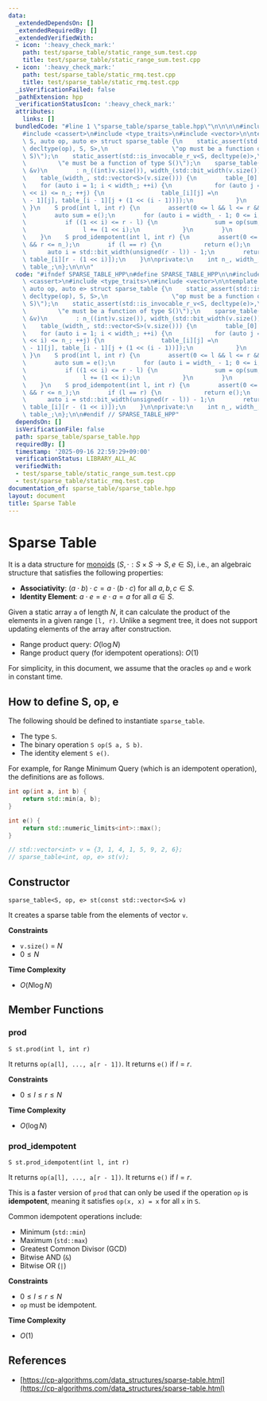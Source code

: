 ```yaml
---
data:
  _extendedDependsOn: []
  _extendedRequiredBy: []
  _extendedVerifiedWith:
  - icon: ':heavy_check_mark:'
    path: test/sparse_table/static_range_sum.test.cpp
    title: test/sparse_table/static_range_sum.test.cpp
  - icon: ':heavy_check_mark:'
    path: test/sparse_table/static_rmq.test.cpp
    title: test/sparse_table/static_rmq.test.cpp
  _isVerificationFailed: false
  _pathExtension: hpp
  _verificationStatusIcon: ':heavy_check_mark:'
  attributes:
    links: []
  bundledCode: "#line 1 \"sparse_table/sparse_table.hpp\"\n\n\n\n#include <bit>\n\
    #include <cassert>\n#include <type_traits>\n#include <vector>\n\ntemplate <typename\
    \ S, auto op, auto e> struct sparse_table {\n    static_assert(std::is_invocable_r_v<S,\
    \ decltype(op), S, S>,\n                  \"op must be a function of type S(S,\
    \ S)\");\n    static_assert(std::is_invocable_r_v<S, decltype(e)>,\n         \
    \         \"e must be a function of type S()\");\n    sparse_table(const std::vector<S>\
    \ &v)\n        : n_((int)v.size()), width_(std::bit_width(v.size())),\n      \
    \    table_(width_, std::vector<S>(v.size())) {\n        table_[0] = v;\n    \
    \    for (auto i = 1; i < width_; ++i) {\n            for (auto j = 0; j + (1\
    \ << i) <= n_; ++j) {\n                table_[i][j] =\n                    op(table_[i\
    \ - 1][j], table_[i - 1][j + (1 << (i - 1))]);\n            }\n        }\n   \
    \ }\n    S prod(int l, int r) {\n        assert(0 <= l && l <= r && r <= n_);\n\
    \        auto sum = e();\n        for (auto i = width_ - 1; 0 <= i; --i) {\n \
    \           if ((1 << i) <= r - l) {\n                sum = op(sum, table_[i][l]);\n\
    \                l += (1 << i);\n            }\n        }\n        return sum;\n\
    \    }\n    S prod_idempotent(int l, int r) {\n        assert(0 <= l && l <= r\
    \ && r <= n_);\n        if (l == r) {\n            return e();\n        }\n  \
    \      auto i = std::bit_width(unsigned(r - l)) - 1;\n        return op(table_[i][l],\
    \ table_[i][r - (1 << i)]);\n    }\n\nprivate:\n    int n_, width_;\n    std::vector<std::vector<S>>\
    \ table_;\n};\n\n\n"
  code: "#ifndef SPARSE_TABLE_HPP\n#define SPARSE_TABLE_HPP\n\n#include <bit>\n#include\
    \ <cassert>\n#include <type_traits>\n#include <vector>\n\ntemplate <typename S,\
    \ auto op, auto e> struct sparse_table {\n    static_assert(std::is_invocable_r_v<S,\
    \ decltype(op), S, S>,\n                  \"op must be a function of type S(S,\
    \ S)\");\n    static_assert(std::is_invocable_r_v<S, decltype(e)>,\n         \
    \         \"e must be a function of type S()\");\n    sparse_table(const std::vector<S>\
    \ &v)\n        : n_((int)v.size()), width_(std::bit_width(v.size())),\n      \
    \    table_(width_, std::vector<S>(v.size())) {\n        table_[0] = v;\n    \
    \    for (auto i = 1; i < width_; ++i) {\n            for (auto j = 0; j + (1\
    \ << i) <= n_; ++j) {\n                table_[i][j] =\n                    op(table_[i\
    \ - 1][j], table_[i - 1][j + (1 << (i - 1))]);\n            }\n        }\n   \
    \ }\n    S prod(int l, int r) {\n        assert(0 <= l && l <= r && r <= n_);\n\
    \        auto sum = e();\n        for (auto i = width_ - 1; 0 <= i; --i) {\n \
    \           if ((1 << i) <= r - l) {\n                sum = op(sum, table_[i][l]);\n\
    \                l += (1 << i);\n            }\n        }\n        return sum;\n\
    \    }\n    S prod_idempotent(int l, int r) {\n        assert(0 <= l && l <= r\
    \ && r <= n_);\n        if (l == r) {\n            return e();\n        }\n  \
    \      auto i = std::bit_width(unsigned(r - l)) - 1;\n        return op(table_[i][l],\
    \ table_[i][r - (1 << i)]);\n    }\n\nprivate:\n    int n_, width_;\n    std::vector<std::vector<S>>\
    \ table_;\n};\n\n#endif // SPARSE_TABLE_HPP"
  dependsOn: []
  isVerificationFile: false
  path: sparse_table/sparse_table.hpp
  requiredBy: []
  timestamp: '2025-09-16 22:59:29+09:00'
  verificationStatus: LIBRARY_ALL_AC
  verifiedWith:
  - test/sparse_table/static_range_sum.test.cpp
  - test/sparse_table/static_rmq.test.cpp
documentation_of: sparse_table/sparse_table.hpp
layout: document
title: Sparse Table
---
```


# Sparse Table

It is a data structure for [monoids](https://en.wikipedia.org/wiki/Monoid) $(S, \cdot: S \times S \to S, e \in S)$, i.e., an algebraic structure that satisfies the following properties:
- **Associativity**: $(a \cdot b) \cdot c = a \cdot (b \cdot c)$ for all $a, b, c \in S$.
- **Identity Element**: $a \cdot e = e \cdot a = a$ for all $a \in S$.

Given a static array `a` of length $N$, it can calculate the product of the elements in a given range `[l, r)`. Unlike a segment tree, it does not support updating elements of the array after construction.

- Range product query: $O(\log N)$
- Range product query (for idempotent operations): $O(1)$

For simplicity, in this document, we assume that the oracles `op` and `e` work in constant time.

## How to define S, op, e

The following should be defined to instantiate `sparse_table`.

- The type `S`.
- The binary operation `S op(S a, S b)`.
- The identity element `S e()`.

For example, for Range Minimum Query (which is an idempotent operation), the definitions are as follows.

```cpp
int op(int a, int b) {
    return std::min(a, b);
}

int e() {
    return std::numeric_limits<int>::max();
}

// std::vector<int> v = {3, 1, 4, 1, 5, 9, 2, 6};
// sparse_table<int, op, e> st(v);
```

## Constructor

`sparse_table<S, op, e> st(const std::vector<S>& v)`

It creates a sparse table from the elements of vector `v`.

**Constraints**
- `v.size()` = $N$
- $0 \le N$

**Time Complexity**
- $O(N \log N)$

## Member Functions

### prod

`S st.prod(int l, int r)`

It returns `op(a[l], ..., a[r - 1])`. It returns `e()` if $l = r$.

**Constraints**
- $0 \le l \le r \le N$

**Time Complexity**
- $O(\log N)$

### prod_idempotent

`S st.prod_idempotent(int l, int r)`

It returns `op(a[l], ..., a[r - 1])`. It returns `e()` if $l = r$.

This is a faster version of `prod` that can only be used if the operation `op` is **idempotent**, meaning it satisfies `op(x, x) = x` for all `x` in `S`.

Common idempotent operations include:
- Minimum (`std::min`)
- Maximum (`std::max`)
- Greatest Common Divisor (GCD)
- Bitwise AND (`&`)
- Bitwise OR (`|`)

**Constraints**
- $0 \le l \le r \le N$
- `op` must be idempotent.

**Time Complexity**
- $O(1)$

## References
- [https://cp-algorithms.com/data_structures/sparse-table.html](https://cp-algorithms.com/data_structures/sparse-table.html)
